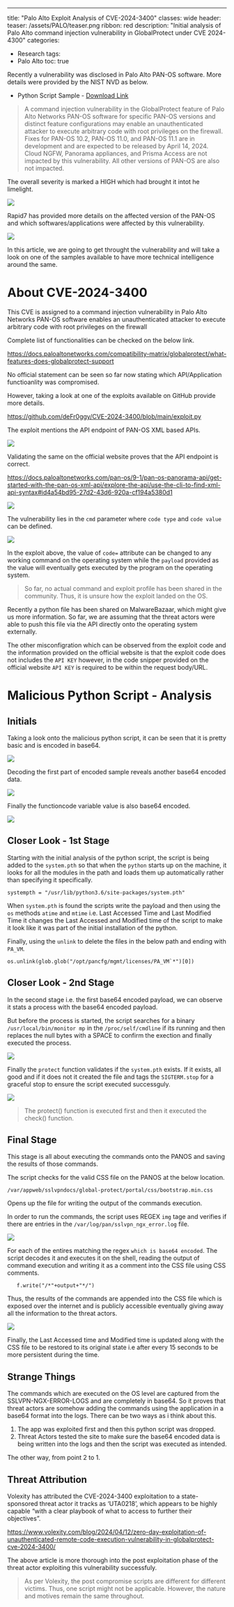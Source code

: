 ---
title: "Palo Alto Exploit Analysis of CVE-2024-3400"
classes: wide
header:
  teaser:  /assets/PALO/teaser.png
ribbon: red
description: "Initial analysis of Palo Alto command injection vulnerability in GlobalProtect under CVE 2024-4300"
categories:
  - Research
tags:
  - Palo Alto
toc: true


Recently a vulnerability was disclosed in Palo Alto PAN-OS software. More details were provided by the NIST NVD as below. 

- Python Script Sample - [Download Link](https://bazaar.abuse.ch/sample/3de2a4392b8715bad070b2ae12243f166ead37830f7c6d24e778985927f9caac/)


> A command injection vulnerability in the GlobalProtect feature of Palo Alto Networks PAN-OS software for specific PAN-OS versions and distinct feature configurations may enable an unauthenticated attacker to execute arbitrary code with root privileges on the firewall. Fixes for PAN-OS 10.2, PAN-OS 11.0, and PAN-OS 11.1 are in development and are expected to be released by April 14, 2024. Cloud NGFW, Panorama appliances, and Prisma Access are not impacted by this vulnerability. All other versions of PAN-OS are also not impacted.


The overall severity is marked a HIGH which had brought it intot he limelight. 

![](/assets/PALO/image.png)

Rapid7 has provided more details on the affected version of the PAN-OS and which softwares/applications were affected by this vulnerability. 

![](/assets/PALO/image%20copy.png)

In this article, we are going to get throught the vulnerability and will take a look on one of the samples available to have more technical intelligence around the same. 

# About CVE-2024-3400

This CVE is assigned to a command injection vulnerability in Palo Alto Networks PAN-OS software enables an unauthenticated attacker to execute arbitrary code with root privileges on the firewall

Complete list of functionalities can be checked on the below link. 

https://docs.paloaltonetworks.com/compatibility-matrix/globalprotect/what-features-does-globalprotect-support

No official statement can be seen so far now stating which API/Application functioanlity was compromised. 

However, taking a look at one of the exploits available on GitHub provide more details. 

https://github.com/deFr0ggy/CVE-2024-3400/blob/main/exploit.py

The exploit mentions the API endpoint of PAN-OS XML based APIs. 

![](/assets/PALO/image%20copy%202.png)

Validating the same on the official website proves that the API endpoint is correct. 

https://docs.paloaltonetworks.com/pan-os/9-1/pan-os-panorama-api/get-started-with-the-pan-os-xml-api/explore-the-api/use-the-cli-to-find-xml-api-syntax#id4a54bd95-27d2-43d6-920a-cf194a5380d1

![](/assets/PALO/image%20copy%203.png)

The vulnerability lies in the `cmd` parameter where `code type` and `code value` can be defined.

![](/assets/PALO/image%20copy%204.png)

In the exploit above, the value of `code=` attribute can be changed to any working command on the operating system while the `payload` provided as the value will eventually gets executed by the program on the operating system. 

> So far, no actual command and exploit profile has been shared in the community. Thus, it is unsure how the exploit landed on the OS. 

Recently a python file has been shared on MalwareBazaar, which might give us more information. So far, we are assuming that the threat actors were able to push this file via the API directly onto the operating system externally. 

The other misconfigration which can be observed from the exploit code and the information provided on the official website is that the exploit code does not includes the `API KEY` however, in the code snipper provided on the official website `API KEY` is required to be within the request body/URL. 

# Malicious Python Script - Analysis

## Initials

Taking a look onto the malicious python script, it can be seen that it is pretty basic and is encoded in base64. 

![](/assets/PALO/image%20copy%205.png)

Decoding the first part of encoded sample reveals another base64 encoded data. 

![](/assets/PALO/image%20copy%206.png)

Finally the functioncode variable value is also base64 encoded. 

![](/assets/PALO/image%20copy%207.png)

## Closer Look - 1st Stage

Starting with the initial analysis of the python script, the script is being added to the `system.pth` so that when the `python` starts up on the machine, it looks for all the modules in the path and loads them up automatically rather than specifying it specifically. 

`systempth = "/usr/lib/python3.6/site-packages/system.pth"`

When `system.pth` is found the scripts write the payload and then using the `os` methods `atime` and `mtime` i.e. Last Accessed Time and Last Modified Time it changes the Last Accessed and Modified time of the script to make it look like it was part of the initial installation of the python. 

Finally, using the `unlink` to delete the files in the below path and ending with `PA_VM`.

```
os.unlink(glob.glob("/opt/pancfg/mgmt/licenses/PA_VM`*")[0])
```

## Closer Look - 2nd Stage

In the second stage i.e. the first base64 encoded payload, we can observe it stats a process with the base64 encoded payload. 

But before the process is started, the script searches for a binary `/usr/local/bin/monitor mp` in the `/proc/self/cmdline` if its running and then replaces the null bytes with a SPACE to confirm the exection and finally executed the process. 

![](/assets/PALO/image%20copy%208.png)

Finally the `protect` function validates if the `system.pth` exists. If it exists, all good and if it does not it created the file and tags the `SIGTERM.stop` for a graceful stop to ensure the script executed successguly. 

![](/assets/PALO/image%20copy%209.png)

> The protect() function is executed first and then it executed the check() function. 

## Final Stage

This stage is all about executing the commands onto the PANOS and saving the results of those commands. 

The script checks for the valid CSS file on the PANOS at the below location.

```
/var/appweb/sslvpndocs/global-protect/portal/css/bootstrap.min.css
```
Opens up the file for writing the output of the commands execution. 

In order to run the commands, the script uses REGEX `img` tage and verifies if there are entries in the `/var/log/pan/sslvpn_ngx_error.log` file. 

![](/assets/PALO/image%20copy%2010.png)

For each of the entires matching the regex `which is base64 encoded`. The script decodes it and executes it on the shell, reading the output of command execution and writing it as a comment into the CSS file using CSS comments. 

```
   f.write("/*"+output+"*/")
```

Thus, the results of the commands are appended into the CSS file which is exposed over the internet and is publicly accessible eventually giving away all the information to the threat actors. 

![](/assets/PALO/image%20copy%2010.png)

Finally, the Last Accessed time and Modified time is updated along with the CSS file to be restored to its original state i.e after every 15 seconds to be more persistent during the time. 

## Strange Things

The commands which are executed on the OS level are captured from the SSLVPN-NGX-ERROR-LOGS and are completely in base64. So it proves that threat actors are somehow adding the commands using the application in a base64 format into the logs. There can be two ways as i think about this. 

1. The app was exploited first and then this python script was dropped. 
2. Threat Actors tested the site to make sure the base64 encoded data is being written into the logs and then the script was executed as intended. 

The other way, from point 2 to 1. 

## Threat Attribution 

Volexity has attributed the CVE-2024-3400 exploitation to a state-sponsored threat actor it tracks as ‘UTA0218’, which appears to be highly capable “with a clear playbook of what to access to further their objectives”.

https://www.volexity.com/blog/2024/04/12/zero-day-exploitation-of-unauthenticated-remote-code-execution-vulnerability-in-globalprotect-cve-2024-3400/

The above article is more thorough into the post exploitation phase of the threat actor exploiting this vulnerability successfuly. 

> As per Volexity, the post compromise scripts are different for different victims. Thus, one script might not be applicable. However, the nature and motives remain the same throughout. 